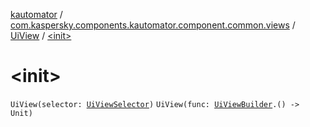 [kautomator](../../index.md) / [com.kaspersky.components.kautomator.component.common.views](../index.md) / [UiView](index.md) / [&lt;init&gt;](./-init-.md)

# &lt;init&gt;

`UiView(selector: `[`UiViewSelector`](../../com.kaspersky.components.kautomator.component.common.builders/-ui-view-selector/index.md)`)`
`UiView(func: `[`UiViewBuilder`](../../com.kaspersky.components.kautomator.component.common.builders/-ui-view-builder/index.md)`.() -> Unit)`